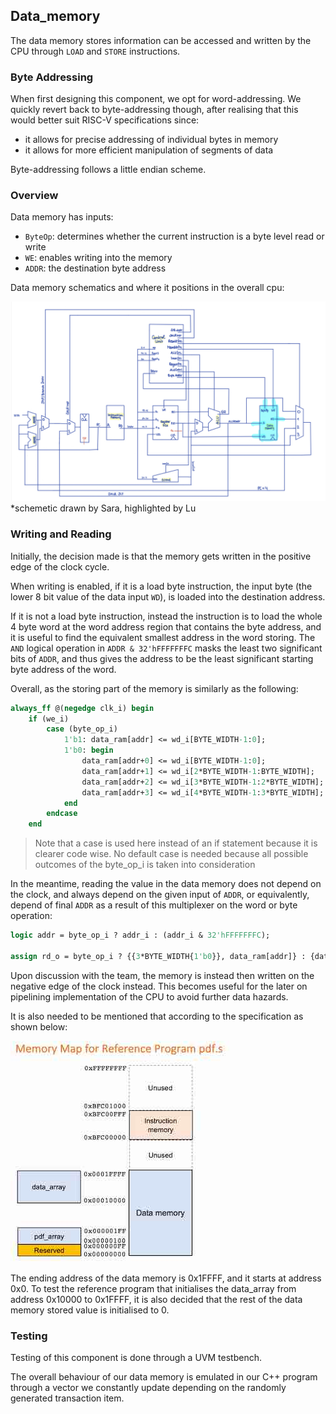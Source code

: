 ## Data_memory


The data memory stores information can be accessed and written by the CPU through `LOAD` and `STORE` instructions.


### Byte Addressing

When first designing this component, we opt for word-addressing. We quickly revert back to byte-addressing though, after realising that this would better suit RISC-V specifications since:
- it allows for precise addressing of individual bytes in memory
- it allows for more efficient manipulation of segments of data

Byte-addressing follows a little endian scheme.


### Overview

Data memory has inputs:
- `ByteOp`: determines whether the current instruction is a byte level read or write
- `WE`:  enables writing into the memory 
- `ADDR`: the destination byte address

Data memory schematics and where it positions in the overall cpu:

![Alt text](../../../images/imagesLu/datamemschem.jpg) *schemetic drawn by Sara, highlighted by Lu


### Writing and Reading

Initially, the decision made is that the memory gets written in the positive edge of the clock cycle.

When writing is enabled, if it is a load byte instruction, the input byte (the lower 8 bit value of the data input `WD`), is loaded into the destination address. 

If it is not a load byte instruction, instead the instruction is to load the whole 4 byte word at the word address region that contains the byte address, and it is useful to find the equivalent smallest address in the word storing. The `AND` logical operation in `ADDR & 32'hFFFFFFFC` masks the least two significant bits of `ADDR`, and thus gives the address to be the least significant starting byte address of the word. 

Overall, as the storing part of the memory is similarly as the following:

``` SystemVerilog
always_ff @(negedge clk_i) begin
    if (we_i)
        case (byte_op_i)
            1'b1: data_ram[addr] <= wd_i[BYTE_WIDTH-1:0];
            1'b0: begin
                data_ram[addr+0] <= wd_i[BYTE_WIDTH-1:0];
                data_ram[addr+1] <= wd_i[2*BYTE_WIDTH-1:BYTE_WIDTH];
                data_ram[addr+2] <= wd_i[3*BYTE_WIDTH-1:2*BYTE_WIDTH];
                data_ram[addr+3] <= wd_i[4*BYTE_WIDTH-1:3*BYTE_WIDTH];
            end
        endcase
    end
```

> Note that a case is used here instead of an if statement because it is clearer code wise. No default case is needed because all possible outcomes of the byte_op_i is taken into consideration


In the meantime, reading the value in the data memory does not depend on the clock, and always depend on the given input of `ADDR`, or equivalently, depend of final `ADDR` as a result of this multiplexer on the word or byte operation: 

``` SystemVerilog
logic addr = byte_op_i ? addr_i : (addr_i & 32'hFFFFFFFC);

assign rd_o = byte_op_i ? {{3*BYTE_WIDTH{1'b0}}, data_ram[addr]} : {data_ram[addr+3], data_ram[addr+2], data_ram[addr+1], data_ram[addr+0]};
```


Upon discussion with the team, the memory is instead then written on the negative edge of the clock instead. This becomes useful for the later on pipelining implementation of the CPU to avoid further data hazards. 

It is also needed to be mentioned that according to the specification as shown below:

![Memory Map](../../../images/imagesLu/datamemLocation.png)

The ending address of the data memory is 0x1FFFF, and it starts at address 0x0. To test the reference program that initialises the data_array from address 0x10000 to 0x1FFFF, it is also decided that the rest of the data memory stored value is initialised to 0. 


### Testing

Testing of this component is done through a UVM testbench.

The overall behaviour of our data memory is emulated in our C++ program through a vector we constantly update depending on the randomly generated transaction item.


